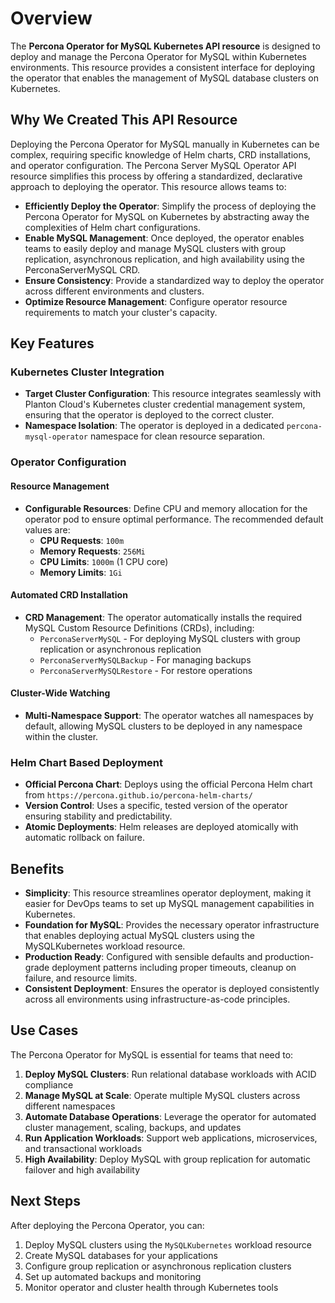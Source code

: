 # Overview

The **Percona Operator for MySQL Kubernetes API resource** is designed to deploy and manage the Percona Operator for MySQL within Kubernetes environments. This resource provides a consistent interface for deploying the operator that enables the management of MySQL database clusters on Kubernetes.

## Why We Created This API Resource

Deploying the Percona Operator for MySQL manually in Kubernetes can be complex, requiring specific knowledge of Helm charts, CRD installations, and operator configuration. The Percona Server MySQL Operator API resource simplifies this process by offering a standardized, declarative approach to deploying the operator. This resource allows teams to:

- **Efficiently Deploy the Operator**: Simplify the process of deploying the Percona Operator for MySQL on Kubernetes by abstracting away the complexities of Helm chart configurations.
- **Enable MySQL Management**: Once deployed, the operator enables teams to easily deploy and manage MySQL clusters with group replication, asynchronous replication, and high availability using the PerconaServerMySQL CRD.
- **Ensure Consistency**: Provide a standardized way to deploy the operator across different environments and clusters.
- **Optimize Resource Management**: Configure operator resource requirements to match your cluster's capacity.

## Key Features

### Kubernetes Cluster Integration

- **Target Cluster Configuration**: This resource integrates seamlessly with Planton Cloud's Kubernetes cluster credential management system, ensuring that the operator is deployed to the correct cluster.
- **Namespace Isolation**: The operator is deployed in a dedicated `percona-mysql-operator` namespace for clean resource separation.

### Operator Configuration

#### Resource Management

- **Configurable Resources**: Define CPU and memory allocation for the operator pod to ensure optimal performance. The recommended default values are:
  - **CPU Requests**: `100m`
  - **Memory Requests**: `256Mi`
  - **CPU Limits**: `1000m` (1 CPU core)
  - **Memory Limits**: `1Gi`

#### Automated CRD Installation

- **CRD Management**: The operator automatically installs the required MySQL Custom Resource Definitions (CRDs), including:
  - `PerconaServerMySQL` - For deploying MySQL clusters with group replication or asynchronous replication
  - `PerconaServerMySQLBackup` - For managing backups
  - `PerconaServerMySQLRestore` - For restore operations

#### Cluster-Wide Watching

- **Multi-Namespace Support**: The operator watches all namespaces by default, allowing MySQL clusters to be deployed in any namespace within the cluster.

### Helm Chart Based Deployment

- **Official Percona Chart**: Deploys using the official Percona Helm chart from `https://percona.github.io/percona-helm-charts/`
- **Version Control**: Uses a specific, tested version of the operator ensuring stability and predictability.
- **Atomic Deployments**: Helm releases are deployed atomically with automatic rollback on failure.

## Benefits

- **Simplicity**: This resource streamlines operator deployment, making it easier for DevOps teams to set up MySQL management capabilities in Kubernetes.
- **Foundation for MySQL**: Provides the necessary operator infrastructure that enables deploying actual MySQL clusters using the MySQLKubernetes workload resource.
- **Production Ready**: Configured with sensible defaults and production-grade deployment patterns including proper timeouts, cleanup on failure, and resource limits.
- **Consistent Deployment**: Ensures the operator is deployed consistently across all environments using infrastructure-as-code principles.

## Use Cases

The Percona Operator for MySQL is essential for teams that need to:

1. **Deploy MySQL Clusters**: Run relational database workloads with ACID compliance
2. **Manage MySQL at Scale**: Operate multiple MySQL clusters across different namespaces
3. **Automate Database Operations**: Leverage the operator for automated cluster management, scaling, backups, and updates
4. **Run Application Workloads**: Support web applications, microservices, and transactional workloads
5. **High Availability**: Deploy MySQL with group replication for automatic failover and high availability

## Next Steps

After deploying the Percona Operator, you can:

1. Deploy MySQL clusters using the `MySQLKubernetes` workload resource
2. Create MySQL databases for your applications
3. Configure group replication or asynchronous replication clusters
4. Set up automated backups and monitoring
5. Monitor operator and cluster health through Kubernetes tools

